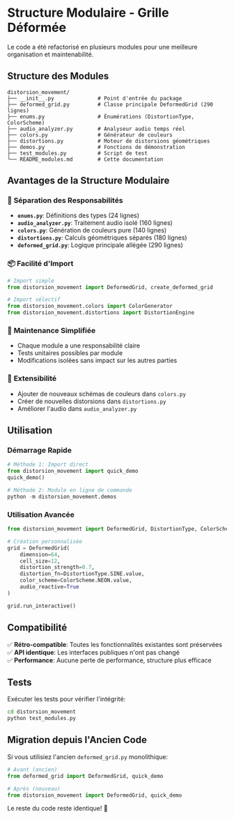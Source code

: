 # Structure Modulaire - Grille Déformée

Le code a été refactorisé en plusieurs modules pour une meilleure organisation et maintenabilité.

## Structure des Modules

```
distorsion_movement/
├── __init__.py              # Point d'entrée du package
├── deformed_grid.py         # Classe principale DeformedGrid (290 lignes)
├── enums.py                 # Énumérations (DistortionType, ColorScheme)
├── audio_analyzer.py        # Analyseur audio temps réel
├── colors.py                # Générateur de couleurs
├── distortions.py           # Moteur de distorsions géométriques
├── demos.py                 # Fonctions de démonstration
├── test_modules.py          # Script de test
└── README_modules.md        # Cette documentation
```

## Avantages de la Structure Modulaire

### 🎯 **Séparation des Responsabilités**
- **`enums.py`**: Définitions des types (24 lignes)
- **`audio_analyzer.py`**: Traitement audio isolé (160 lignes)
- **`colors.py`**: Génération de couleurs pure (140 lignes)
- **`distortions.py`**: Calculs géométriques séparés (180 lignes)
- **`deformed_grid.py`**: Logique principale allégée (290 lignes)

### 📦 **Facilité d'Import**
```python
# Import simple
from distorsion_movement import DeformedGrid, create_deformed_grid

# Import sélectif
from distorsion_movement.colors import ColorGenerator
from distorsion_movement.distortions import DistortionEngine
```

### 🔧 **Maintenance Simplifiée**
- Chaque module a une responsabilité claire
- Tests unitaires possibles par module
- Modifications isolées sans impact sur les autres parties

### 🚀 **Extensibilité**
- Ajouter de nouveaux schémas de couleurs dans `colors.py`
- Créer de nouvelles distorsions dans `distortions.py`
- Améliorer l'audio dans `audio_analyzer.py`

## Utilisation

### Démarrage Rapide
```python
# Méthode 1: Import direct
from distorsion_movement import quick_demo
quick_demo()

# Méthode 2: Module en ligne de commande
python -m distorsion_movement.demos
```

### Utilisation Avancée
```python
from distorsion_movement import DeformedGrid, DistortionType, ColorScheme

# Création personnalisée
grid = DeformedGrid(
    dimension=64,
    cell_size=12,
    distortion_strength=0.7,
    distortion_fn=DistortionType.SINE.value,
    color_scheme=ColorScheme.NEON.value,
    audio_reactive=True
)

grid.run_interactive()
```

## Compatibilité

✅ **Rétro-compatible**: Toutes les fonctionnalités existantes sont préservées  
✅ **API identique**: Les interfaces publiques n'ont pas changé  
✅ **Performance**: Aucune perte de performance, structure plus efficace  

## Tests

Exécuter les tests pour vérifier l'intégrité:
```bash
cd distorsion_movement
python test_modules.py
```

## Migration depuis l'Ancien Code

Si vous utilisiez l'ancien `deformed_grid.py` monolithique:

```python
# Avant (ancien)
from deformed_grid import DeformedGrid, quick_demo

# Après (nouveau)
from distorsion_movement import DeformedGrid, quick_demo
```

Le reste du code reste identique! 🎉